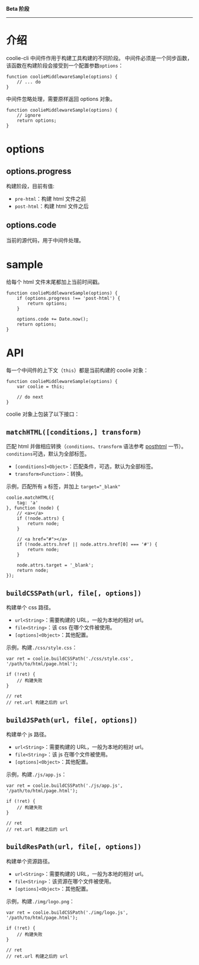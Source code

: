 **Beta 阶段**

--------------------

# 介绍
coolie-cli 中间件作用于构建工具构建的不同阶段。
中间件必须是一个同步函数，该函数在构建阶段会接受到一个配置参数`options`：

```
function coolieMiddlewareSample(options) {
    // ... do
}
```

中间件忽略处理，需要原样返回 options 对象。

```
function coolieMiddlewareSample(options) {
    // ignore
    return options;
}
```



# options

## options.progress

构建阶段，目前有值:

- `pre-html`：构建 html 文件之前
- `post-html`：构建 html 文件之后

## options.code

当前的源代码，用于中间件处理。


# sample
给每个 html 文件末尾都加上当前时间戳。

```
function coolieMiddlewareSample(options) {
    if (options.progress !== 'post-html') {
        return options;
    }
    
    options.code += Date.now();
    return options;
}
```


# API
每一个中间件的上下文（`this`）都是当前构建的 coolie 对象：

```
function coolieMiddlewareSample(options) {
    var coolie = this;

    // do next
}
```



coolie 对象上包装了以下接口：


## `matchHTML([conditions,] transform)`
匹配 html 并做相应转换（`conditions`、`transform` 语法参考 [posthtml](./posthtml.md) 一节）。
`conditions`可选，默认为全部标签。

- `[conditions]<Object>`：匹配条件，可选，默认为全部标签。
- `transform<Function>`：转换。

示例，匹配所有 `a` 标签，并加上 `target="_blank"`
```
coolie.matchHTML({
    tag: 'a'
}, function (node) {
    // <a></a>
    if (!node.attrs) {
        return node;
    }

    // <a href="#"></a>
    if (!node.attrs.href || node.attrs.href[0] === '#') {
        return node;
    }

    node.attrs.target = '_blank';
    return node;
});
```

## `buildCSSPath(url, file[, options])`
构建单个 css 路径。

- `url<String>`：需要构建的 URL，一般为本地的相对 url。
- `file<String>`：该 css 在哪个文件被使用。
- `[options]<Object>`：其他配置。

示例，构建`./css/style.css`：
```
var ret = coolie.buildCSSPath('./css/style.css', '/path/to/html/page.html');

if (!ret) {
    // 构建失败
}

// ret
// ret.url 构建之后的 url
```

## `buildJSPath(url, file[, options])`
构建单个 js 路径。

- `url<String>`：需要构建的 URL，一般为本地的相对 url。
- `file<String>`：该 js 在哪个文件被使用。
- `[options]<Object>`：其他配置。

示例，构建`./js/app.js`：
```
var ret = coolie.buildCSSPath('./js/app.js', '/path/to/html/page.html');

if (!ret) {
    // 构建失败
}

// ret
// ret.url 构建之后的 url
```

## `buildResPath(url, file[, options])`
构建单个资源路径。

- `url<String>`：需要构建的 URL，一般为本地的相对 url。
- `file<String>`：该资源在哪个文件被使用。
- `[options]<Object>`：其他配置。

示例，构建`./img/logo.png`：
```
var ret = coolie.buildCSSPath('./img/logo.js', '/path/to/html/page.html');

if (!ret) {
    // 构建失败
}

// ret
// ret.url 构建之后的 url
```

